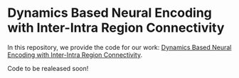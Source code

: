 # Dynamics Based Neural Encoding with Inter-Intra Region Connectivity

In this repository, we provide the code for our work: [Dynamics Based Neural Encoding with Inter-Intra Region Connectivity](https://arxiv.org/pdf/2402.12519).

Code to be realeased soon!
